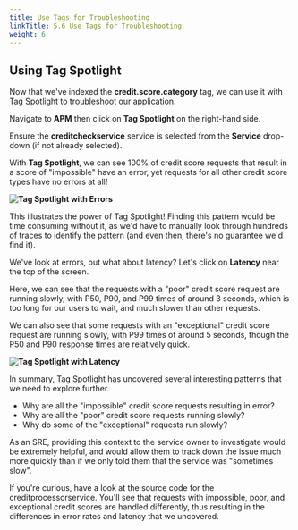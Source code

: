 ```yaml
---
title: Use Tags for Troubleshooting
linkTitle: 5.6 Use Tags for Troubleshooting
weight: 6
---
```


## Using Tag Spotlight

Now that we've indexed the **credit.score.category** tag, we can use it with Tag Spotlight to troubleshoot our application. 

Navigate to **APM** then click on **Tag Spotlight** on the right-hand side. 

Ensure the **creditcheckservice** service is selected from the **Service** drop-down (if not already selected).

With **Tag Spotlight**, we can see 100% of credit score requests that result in a score of "impossible" have an error, yet requests for all other credit score types have no errors at all! 

**![Tag Spotlight with Errors](../images/tag_spotlight_errors.png)**

This illustrates the power of Tag Spotlight! Finding this pattern would be time consuming without it, as we'd have to manually look through hundreds of traces to identify the pattern (and even then, there's no guarantee we'd find it). 

We've look at errors, but what about latency? Let's click on **Latency** near the top of the screen. 

Here, we can see that the requests with a "poor" credit score request are running slowly, with P50, P90, and P99 times of around 3 seconds, which is too long for our users to wait, and much slower than other requests. 

We can also see that some requests with an "exceptional" credit score request are running slowly, with P99 times of around 5 seconds, though the P50 and P90 response times are relatively quick.

**![Tag Spotlight with Latency](../images/tag_spotlight_latency.png)**

In summary, Tag Spotlight has uncovered several interesting patterns that we need to explore further. 

* Why are all the "impossible" credit score requests resulting in error?
* Why are all the "poor" credit score requests running slowly?
* Why do some of the "exceptional" requests run slowly?

As an SRE, providing this context to the service owner to investigate would be extremely helpful, and would allow them to track down the issue much more quickly than if we only told them that the service was "sometimes slow". 

If you're curious, have a look at the source code for the creditprocessorservice. You'll see that requests with impossible, poor, and exceptional credit scores are handled differently, thus resulting in the differences in error rates and latency that we uncovered.  